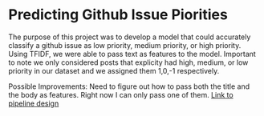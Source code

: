 # Predicting Github Issue Piorities 
The purpose of this project was to develop a model that could accurately classify a github issue as low priority, medium priority, or high priority. Using TFIDF, we were able to pass text as features to the model. Important to note we only considered posts that explicity had high, medium, or low priority in our dataset and we assigned them 1,0,-1 respectively.

Possible Improvements:
Need to figure out how to pass both the title and the body as features. Right now I can only pass one of them.
[Link to pipeline design](https://docs.google.com/drawings/d/1t_DUcoo76UntM3K3sCGEEeblyhOuipmvnfuRM3uMMCI/edit?usp=sharing)
